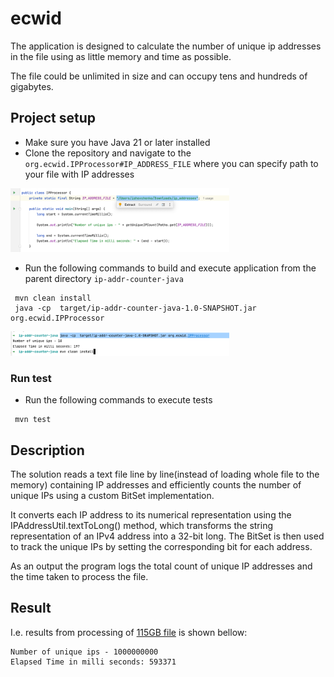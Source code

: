 # ecwid
The application is designed to calculate the number of unique ip addresses in the file using as little memory and time as possible.

The file could be unlimited in size and can occupy tens and hundreds of gigabytes.

## Project setup
 - Make sure you have Java 21 or later installed
 - Clone the repository and navigate to the `org.ecwid.IPProcessor#IP_ADDRESS_FILE` where you can specify path to your file with IP addresses 

[<img src="img.png" width="350"/>](img.png)

 - Run the following commands to build and execute application from the parent directory `ip-addr-counter-java`
```
 mvn clean install 
 java -cp  target/ip-addr-counter-java-1.0-SNAPSHOT.jar org.ecwid.IPProcessor
```

[<img src="img_1.png" width="350"/>](img_1.png)

### Run test

- Run the following commands to execute tests
```
 mvn test
```

## Description
The solution reads a text file line by line(instead of loading whole file to the memory) containing IP addresses and efficiently counts the number of unique IPs using a custom BitSet implementation. 

It converts each IP address to its numerical representation using the IPAddressUtil.textToLong() method, which transforms the string representation of an IPv4 address into a 32-bit long. 
The BitSet is then used to track the unique IPs by setting the corresponding bit for each address.

As an output the program logs the total count of unique IP addresses and the time taken to process the file.

## Result
I.e. results from processing of [115GB file](https://ecwid-vgv-storage.s3.eu-central-1.amazonaws.com/ip_addresses.zip) is shown bellow:
```
Number of unique ips - 1000000000
Elapsed Time in milli seconds: 593371
